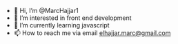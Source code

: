 - 👋 Hi, I’m @MarcHajjar1
- 👀 I’m interested in front end development
- 🌱 I’m currently learning javascript
- 📫 How to reach me via email elhajjar.marc@gmail.com

<!---
MarcHajjar1/MarcHajjar1 is a ✨ special ✨ repository because its `README.md` (this file) appears on your GitHub profile.
You can click the Preview link to take a look at your changes.
--->
